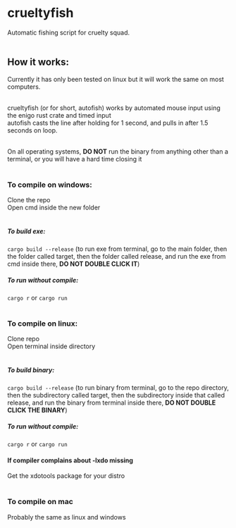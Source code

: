 # crueltyfish
Automatic fishing script for cruelty squad.
<br><br>

## How it works:
Currently it has only been tested on linux but it will work the same on most computers.
<br><br>

crueltyfish (or for short, autofish) works by automated mouse input using the enigo rust crate and timed input <br>
autofish casts the line after holding for 1 second, and pulls in after 1.5 seconds on loop.
<br><br>

On all operating systems, **DO NOT** run the binary from anything other than a terminal, or you will have a hard time closing it
<br><br>

### To compile on windows:
Clone the repo <br>
Open cmd inside the new folder
<br><br>

##### To build exe:
`cargo build --release` (to run exe from terminal, go to the main folder, then the folder called target, then the folder called release, and run the exe from cmd inside there, **DO NOT DOUBLE CLICK IT**)
##### To run without compile:
`cargo r` or `cargo run`
<br><br>

### To compile on linux:
Clone repo <br>
Open terminal inside directory
<br><br>

##### To build binary:
`cargo build --release` (to run binary from terminal, go to the repo directory, then the subdirectory called target, then the subdirectory inside that called release, and run the binary from terminal inside there, **DO NOT DOUBLE CLICK THE BINARY**)
##### To run without compile:
`cargo r` or `cargo run` <br>
#### If compiler complains about -lxdo missing
Get the xdotools package for your distro
<br><br>

### To compile on mac
Probably the same as linux and windows
